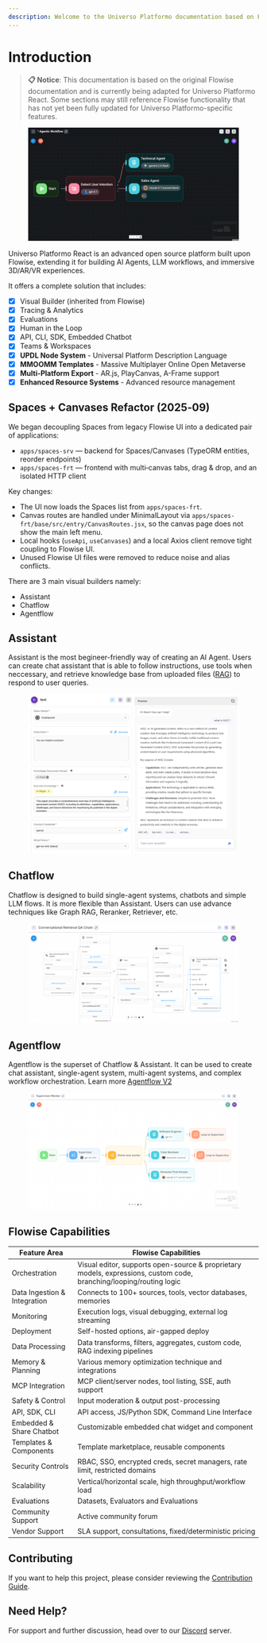 ```yaml
---
description: Welcome to the Universo Platformo documentation based on Flowise
---
```


# Introduction

> **📋 Notice**: This documentation is based on the original Flowise documentation and is currently being adapted for Universo Platformo React. Some sections may still reference Flowise functionality that has not yet been fully updated for Universo Platformo-specific features.

<figure><img src=".gitbook/assets/FlowiseIntro (1).gif" alt=""><figcaption></figcaption></figure>

Universo Platformo React is an advanced open source platform built upon Flowise, extending it for building AI Agents, LLM workflows, and immersive 3D/AR/VR experiences.

It offers a complete solution that includes:

* [x] Visual Builder (inherited from Flowise)
* [x] Tracing & Analytics
* [x] Evaluations
* [x] Human in the Loop
* [x] API, CLI, SDK, Embedded Chatbot
* [x] Teams & Workspaces
* [x] **UPDL Node System** - Universal Platform Description Language
* [x] **MMOOMM Templates** - Massive Multiplayer Online Open Metaverse
* [x] **Multi-Platform Export** - AR.js, PlayCanvas, A-Frame support
* [x] **Enhanced Resource Systems** - Advanced resource management

## Spaces + Canvases Refactor (2025‑09)

We began decoupling Spaces from legacy Flowise UI into a dedicated pair of applications:

- `apps/spaces-srv` — backend for Spaces/Canvases (TypeORM entities, reorder endpoints)
- `apps/spaces-frt` — frontend with multi‑canvas tabs, drag & drop, and an isolated HTTP client

Key changes:
- The UI now loads the Spaces list from `apps/spaces-frt`.
- Canvas routes are handled under MinimalLayout via `apps/spaces-frt/base/src/entry/CanvasRoutes.jsx`, so the canvas page does not show the main left menu.
- Local hooks (`useApi`, `useCanvases`) and a local Axios client remove tight coupling to Flowise UI.
- Unused Flowise UI files were removed to reduce noise and alias conflicts.

There are 3 main visual builders namely:

* Assistant
* Chatflow
* Agentflow

## Assistant

Assistant is the most begineer-friendly way of creating an AI Agent. Users can create chat assistant that is able to follow instructions, use tools when neccessary, and retrieve knowledge base from uploaded files ([RAG](https://en.wikipedia.org/wiki/Retrieval-augmented_generation)) to respond to user queries.

<figure><picture><source srcset=".gitbook/assets/Screenshot 2025-06-10 232758.png" media="(prefers-color-scheme: dark)"><img src=".gitbook/assets/image (303).png" alt=""></picture><figcaption></figcaption></figure>

## Chatflow

Chatflow is designed to build single-agent systems, chatbots and simple LLM flows. It is more flexible than Assistant. Users can use advance techniques like Graph RAG, Reranker, Retriever, etc.

<figure><picture><source srcset=".gitbook/assets/screely-1749594035877.png" media="(prefers-color-scheme: dark)"><img src=".gitbook/assets/screely-1749593961545.png" alt=""></picture><figcaption></figcaption></figure>

## Agentflow

Agentflow is the superset of Chatflow & Assistant. It can be used to create chat assistant, single-agent system, multi-agent systems, and complex workflow orchestration. Learn more [Agentflow V2](using-flowise/agentflowv2.md)

<figure><picture><source srcset=".gitbook/assets/screely-1749594631028.png" media="(prefers-color-scheme: dark)"><img src=".gitbook/assets/screely-1749594614881.png" alt=""></picture><figcaption></figcaption></figure>

## Flowise Capabilities

| Feature Area                 | Flowise Capabilities                                                                                                |
| ---------------------------- | ------------------------------------------------------------------------------------------------------------------- |
| Orchestration                | Visual editor, supports open-source & proprietary models, expressions, custom code, branching/looping/routing logic |
| Data Ingestion & Integration | Connects to 100+ sources, tools, vector databases, memories                                                         |
| Monitoring                   | Execution logs, visual debugging, external log streaming                                                            |
| Deployment                   | Self-hosted options, air-gapped deploy                                                                              |
| Data Processing              | Data transforms, filters, aggregates, custom code, RAG indexing pipelines                                           |
| Memory & Planning            | Various memory optimization technique and integrations                                                              |
| MCP Integration              | MCP client/server nodes, tool listing, SSE, auth support                                                            |
| Safety & Control             | Input moderation & output post-processing                                                                           |
| API, SDK, CLI                | API access, JS/Python SDK, Command Line Interface                                                                   |
| Embedded & Share Chatbot     | Customizable embedded chat widget and component                                                                     |
| Templates & Components       | Template marketplace, reusable components                                                                           |
| Security Controls            | RBAC, SSO, encrypted creds, secret managers, rate limit, restricted domains                                         |
| Scalability                  | Vertical/horizontal scale, high throughput/workflow load                                                            |
| Evaluations                  | Datasets, Evaluators and Evaluations                                                                                |
| Community Support            | Active community forum                                                                                              |
| Vendor Support               | SLA support, consultations, fixed/deterministic pricing                                                             |

## Contributing

If you want to help this project, please consider reviewing the [Contribution Guide](broken-reference/).

## Need Help?

For support and further discussion, head over to our [Discord](https://discord.gg/jbaHfsRVBW) server.
